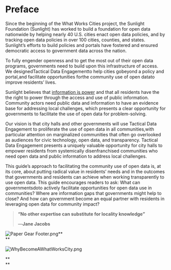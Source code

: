 # Preface

Since the beginning of the What Works Cities project, the Sunlight Foundation \(Sunlight\) has worked to build a foundation for open data nationwide by helping nearly 40 U.S. cities enact open data policies, and by tracking open data policies in over 100 cities, counties, and states. Sunlight’s efforts to build policies and portals have fostered and ensured democratic access to government data across the nation.

To fully engender openness and to get the most out of their open data programs, governments need to build upon this infrastructure of access. We designedTactical Data Engagementto help cities gobeyond a policy and portal,and facilitate opportunities forthe community use of open datato improve residents’ lives.

Sunlight believes that [information is power](https://sunlightfoundation.com/about/) and that all residents have the the right to power through the access and use of public information. Community actors need public data and information to have an evidence base for addressing local challenges, which presents a clear opportunity for governments to facilitate the use of open data for problem-solving.

Our vision is that city halls and other governments will use Tactical Data Engagement to proliferate the use of open data in all communities,with particular attention on marginalized communities that often go overlooked as audiences for civic technology, open data, and transparency. Tactical Data Engagement presents a uniquely valuable opportunity for city halls to empower residents from systemically disenfranchised communities who need open data and public information to address local challenges.

This guide’s approach to facilitating the community use of open data is, at its core, about putting radical value in residents’ needs and in the outcomes that governments and residents can achieve when working transparently to use open data. This guide encourages readers to ask: What can governmentsdoto actively facilitate opportunities for open data use in communities? Where are information gaps that governments might help to close? And how can government become an equal partner with residents in leveraging open data for community impact?



> **“No other expertise can substitute for locality knowledge”**
>
> —**Jane Jacobs**

![](https://lh5.googleusercontent.com/hr2xfL8kHUptuTRff9_2tYFaR2ExyaRjL2MZNAWzOK_8XOcPBBiVxBkpVGYkPmPAXYuhdxXHIvTDONRLatWNK_woEl5923LiUNoV3g-QxaroyGew93h_1GmbsnuguPh78PuHBOuk "Paper Gear Footer.png")**  
**

![](https://lh5.googleusercontent.com/LzQkLozVWWWu7FF6N4pnbDgZbmfstH22SrmIvMo0Fv74UYUOWPy02ii-jY4Oq5fqN6txqaxKWUWxekkNsiazagdHgZ1FJa-C_zl_ksFs-KK8_ir5Q96JeCYEWP4wwSulTkwVfmed "WhyBecomeAWhatWorksCity.png")

**  
**

